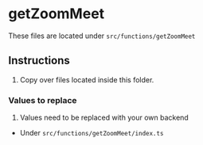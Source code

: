 # getZoomMeet

These files are located under `src/functions/getZoomMeet`

## Instructions

1. Copy over files located inside this folder.

### Values to replace

1. Values need to be replaced with your own backend

- Under `src/functions/getZoomMeet/index.ts`
